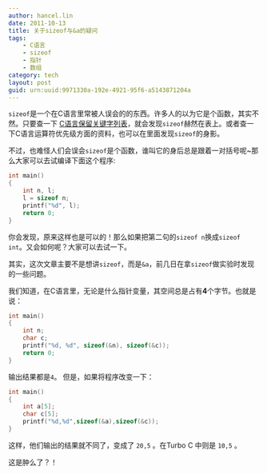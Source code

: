 ```yaml
---
author: hancel.lin
date: 2011-10-13
title: 关于sizeof与&a的疑问
tags: 
    - C语言
    - sizeof
    - 指针
    - 数组
category: tech
layout: post
guid: urn:uuid:9971330a-192e-4921-95f6-a5143871204a
---
```

`sizeof`是一个在C语言里常被人误会的的东西。许多人的以为它是个函数，其实不然。只要查一下 [C语言保留关键字列表](http://zh.wikipedia.org/wiki/C%E8%AF%AD%E8%A8%80#.E4.BF.9D.E7.95.99.E5.85.B3.E9.94.AE.E5.AD.97)，就会发现`sizeof`赫然在表上。或者查一下C语言运算符优先级方面的资料，也可以在里面发现`sizeof`的身影。

不过，也难怪人们会误会`sizeof`是个函数，谁叫它的身后总是跟着一对括号呢~那么大家可以去试编译下面这个程序:

``` c
int main()  
{  
    int n, l;  
    l = sizeof n;  
    printf("%d", l);  
    return 0;
}  
```

你会发现，原来这样也是可以的！那么如果把第二句的`sizeof n`换成`sizeof int`。又会如何呢？大家可以去试一下。

其实，这次文章主要不是想讲`sizeof`，而是`&a`，前几日在拿`sizeof`做实验时发现的一些问题。

我们知道，在C语言里，无论是什么指针变量，其空间总是占有**4**个字节。也就是说：
<!--more-->

``` c
int main()  
{  
    int n;  
    char c;  
    printf("%d, %d", sizeof(&n), sizeof(&c));  
    return 0;
}  
```
输出结果都是`4`。
但是，如果将程序改变一下：

``` c
int main()  
{  
    int a[5];  
    char c[5];  
    printf("%d,%d",sizeof(&a),sizeof(&c));  
}  
```
这样，他们输出的结果就不同了，变成了 `20,5` 。在Turbo C 中则是 `10,5` 。

这是肿么了？！

